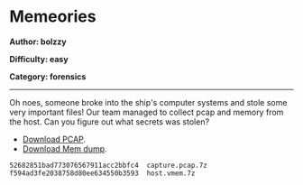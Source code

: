 # Memeories
**Author: bolzzy**

**Difficulty: easy**

**Category: forensics**

---

Oh noes, someone broke into the ship's computer systems and stole some very important files!
Our team managed to collect pcap and memory from the host. Can you figure out what secrets was stolen?

* [Download PCAP](uploads/capture.pcap.7z).
* [Download Mem dump](https://storage.googleapis.com/tghack-public/dreiuwohy894302794w3etruioewidgfo/host.vmem.7z).

```
52682851bad773076567911acc2bbfc4  capture.pcap.7z
f594ad3fe2038758d80ee634550b3593  host.vmem.7z
```
